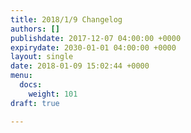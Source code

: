 ```yaml
---
title: 2018/1/9 Changelog
authors: []
publishdate: 2017-12-07 04:00:00 +0000
expirydate: 2030-01-01 04:00:00 +0000
layout: single
date: 2018-01-09 15:02:44 +0000
menu:
  docs:
    weight: 101
draft: true

---
```

